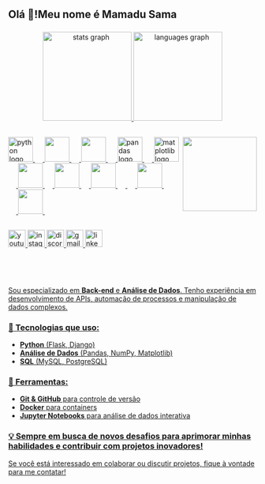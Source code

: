 <h2 align="left">Olá 👋!Meu nome é Mamadu Sama</h2>

###

<div align="center">
  <a href="https://github.com/mamadusama/mamadusama">
  <img src="https://github-readme-stats.vercel.app/api?username=mamadusama&hide_title=false&hide_rank=false&show_icons=true&include_all_commits=true&count_private=true&disable_animations=false&theme=dracula&locale=en&hide_border=false" height="180em" alt="stats graph"  />
  <img src="https://github-readme-stats.vercel.app/api/top-langs?username=mamadusama&locale=en&hide_title=false&layout=compact&card_width=320&langs_count=5&theme=dracula&hide_border=false" height="180em" alt="languages graph"  />
</div>


<img align="right" height="150" src="https://i.imgflip.com/65efzo.gif"  />

##

<div align="left">
  <img src="https://cdn.jsdelivr.net/gh/devicons/devicon/icons/python/python-original.svg" height="50" alt="python logo"  />
  <img width="16" />
 <img src="https://devicon-website.vercel.app/api/django/plain.svg?color=%230042C1"  height="50"></img>
  <img width="16" />
  <img src="https://devicon-website.vercel.app/api/flask/original.svg?color=%23FFFFFF"  height="50"></img>
  <img width="16" />
  <img src="https://cdn.jsdelivr.net/gh/devicons/devicon/icons/pandas/pandas-original.svg" height="50" alt="pandas logo"  />
  <img width="16" />
  <img src="https://cdn.jsdelivr.net/gh/devicons/devicon/icons/matplotlib/matplotlib-original.svg" height="50" alt="matplotlib logo"  />
   <img width="16" />
  <img src="https://devicon-website.vercel.app/api/numpy/original.svg" height="50"></img>
    <img width="16" />
  <img src="https://devicon-website.vercel.app/api/sqlite/original.svg"  height="50"></img>
  <img width="16" />
  <img src="https://devicon-website.vercel.app/api/postgresql/original-wordmark.svg" height="50"></img>
  <img width="16" />
  <img width="16" />
  <img src="https://devicon-website.vercel.app/api/postgresql/original-wordmark.svg" height="50"></img>
  <img width="16" />
  <img width="16" />
  <img src="https://devicon-website.vercel.app/api/postgresql/original-wordmark.svg" height="50"></img>
  <img width="16" />
  
</div>

##

<div align="left">
  <img src="https://img.shields.io/static/v1?message=Youtube&logo=youtube&label=&color=FF0000&logoColor=white&labelColor=&style=for-the-badge" height="35" alt="youtube logo"  />
  <img src="https://img.shields.io/static/v1?message=Instagram&logo=instagram&label=&color=E4405F&logoColor=white&labelColor=&style=for-the-badge" height="35" alt="instagram logo"  />

  <img src="https://img.shields.io/static/v1?message=Discord&logo=discord&label=&color=7289DA&logoColor=white&labelColor=&style=for-the-badge" height="35" alt="discord logo"  />
  <img src="https://img.shields.io/static/v1?message=Gmail&logo=gmail&label=&color=D14836&logoColor=white&labelColor=&style=for-the-badge" height="35" alt="gmail logo"  />
  <img src="https://img.shields.io/static/v1?message=LinkedIn&logo=linkedin&label=&color=0077B5&logoColor=white&labelColor=&style=for-the-badge" height="35" alt="linkedin logo"  />
</div>

##

<br clear="both">



##


Sou especializado em **Back-end** e **Análise de Dados**. Tenho experiência em desenvolvimento de APIs, automação de processos e manipulação de dados complexos.

### 🚀 Tecnologias que uso:
- **Python** (Flask, Django)
- **Análise de Dados** (Pandas, NumPy, Matplotlib)
- **SQL** (MySQL, PostgreSQL)

### 🔧 Ferramentas:
- **Git & GitHub** para controle de versão
- **Docker** para containers
- **Jupyter Notebooks** para análise de dados interativa

### 💡 Sempre em busca de novos desafios para aprimorar minhas habilidades e contribuir com projetos inovadores!

Se você está interessado em colaborar ou discutir projetos, fique à vontade para me contatar!
   






